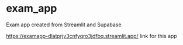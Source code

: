 # exam_app
Exam app created from Streamlit and Supabase

https://examapp-dlatprjv3cnfyqro3jdfbq.streamlit.app/
link for this app
